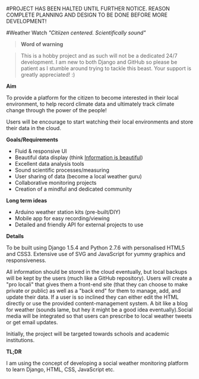 #PROJECT HAS BEEN HALTED UNTIL FURTHER NOTICE. REASON COMPLETE PLANNING AND DESIGN TO BE DONE BEFORE MORE DEVELOPMENT! 

#Weather Watch
*"Citiizen centered. Scientifically sound"*

> **Word of warning**

>This is a hobby project and as such will not be a dedicated 24/7 development.
I am new to both Django and GitHub so please be patient as I stumble around
trying to tackle this beast. Your support is greatly appreciated! :)

**Aim**

To provide a platform for the citizen to become interested
in their local environment, to help record climate data and ultimately track
climate change through the power of the people!

Users will be encourage to start watching their local environments and store
their data in the cloud.

**Goals/Requirements**

- Fluid & responsive UI
- Beautiful data display (think [Information is
  beautiful](http://www.informationisbeautiful.net/tag/climate))
- Excellent data analysis tools
- Sound scientific processes/measuring
- User sharing of data (become a local weather guru)
- Collaborative monitoring projects
- Creation of a mindful and dedicated community

**Long term ideas**

- Arduino weather station kits (pre-built/DIY)
- Mobile app for easy recording/viewing
- Detailed and friendly API for external projects to use

**Details**

To be built using Django 1.5.4 and Python 2.7.6 with personalised HTML5 and CSS3.
Extensive use of SVG and JavaScript for yummy graphics and responsiveness.

All information should be stored in the cloud eventually, but local backups
will be kept by the users (much like a GitHub repository). Users will create a
"pro locali" that gives them a front-end site (that they can choose to make
private or public) as well as a "back end" for them to manage, add, and update
their data. If a user is so inclined they can either edit the HTML directly or
use the provided content-management system. A bit like a blog for weather
(sounds lame, but hey it might be a good idea eventually).Social media will be
integrated so that users can prescribe to local weather tweets or get email updates.

 Initially, the project will be targeted towards schools and academic institutions.

**TL;DR**

I am using the concept of developing a social weather monitoring platform to
learn Django, HTML, CSS, JavaScript etc.
